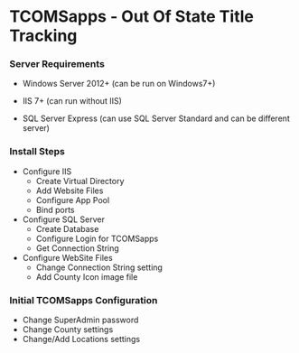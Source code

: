 # TCOMSapps - Out Of State Title Tracking

### Server Requirements

 * Windows Server 2012+ (can be run on Windows7+)

 * IIS 7+ (can run without IIS)
  
 * SQL Server Express (can use SQL Server Standard and can be different server)
  
### Install Steps

* Configure IIS  
  * Create Virtual Directory  
  * Add Website Files
  * Configure App Pool
  * Bind ports
* Configure SQL Server
  * Create Database
  * Configure Login for TCOMSapps
  * Get Connection String
* Configure WebSite Files
  * Change Connection String setting
  * Add County Icon image file
  
### Initial TCOMSapps Configuration
* Change SuperAdmin password
* Change County settings
* Change/Add Locations settings	
